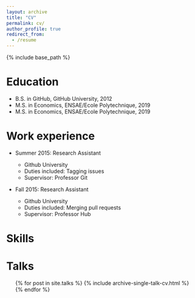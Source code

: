 ```yaml
---
layout: archive
title: "CV"
permalink: cv/
author_profile: true
redirect_from:
  - /resume
---
```


{% include base_path %}

Education
======
* B.S. in GitHub, GitHub University, 2012
* M.S. in Economics, ENSAE/Ecole Polytechnique, 2019
* M.S. in Economics, ENSAE/Ecole Polytechnique, 2019

Work experience
======
* Summer 2015: Research Assistant
  * Github University
  * Duties included: Tagging issues
  * Supervisor: Professor Git

* Fall 2015: Research Assistant
  * Github University
  * Duties included: Merging pull requests
  * Supervisor: Professor Hub
  
Skills
======
  
Talks
======
  <ul>{% for post in site.talks %}
    {% include archive-single-talk-cv.html %}
  {% endfor %}</ul>
